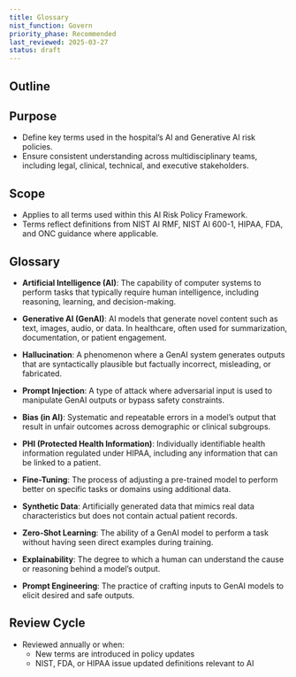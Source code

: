 ```yaml
---
title: Glossary
nist_function: Govern
priority_phase: Recommended
last_reviewed: 2025-03-27
status: draft
---
```


## Outline

## Purpose
- Define key terms used in the hospital’s AI and Generative AI risk policies.
- Ensure consistent understanding across multidisciplinary teams, including legal, clinical, technical, and executive stakeholders.

## Scope
- Applies to all terms used within this AI Risk Policy Framework.
- Terms reflect definitions from NIST AI RMF, NIST AI 600-1, HIPAA, FDA, and ONC guidance where applicable.

## Glossary

- **Artificial Intelligence (AI)**: The capability of computer systems to perform tasks that typically require human intelligence, including reasoning, learning, and decision-making.

- **Generative AI (GenAI)**: AI models that generate novel content such as text, images, audio, or data. In healthcare, often used for summarization, documentation, or patient engagement.

- **Hallucination**: A phenomenon where a GenAI system generates outputs that are syntactically plausible but factually incorrect, misleading, or fabricated.

- **Prompt Injection**: A type of attack where adversarial input is used to manipulate GenAI outputs or bypass safety constraints.

- **Bias (in AI)**: Systematic and repeatable errors in a model’s output that result in unfair outcomes across demographic or clinical subgroups.

- **PHI (Protected Health Information)**: Individually identifiable health information regulated under HIPAA, including any information that can be linked to a patient.

- **Fine-Tuning**: The process of adjusting a pre-trained model to perform better on specific tasks or domains using additional data.

- **Synthetic Data**: Artificially generated data that mimics real data characteristics but does not contain actual patient records.

- **Zero-Shot Learning**: The ability of a GenAI model to perform a task without having seen direct examples during training.

- **Explainability**: The degree to which a human can understand the cause or reasoning behind a model’s output.

- **Prompt Engineering**: The practice of crafting inputs to GenAI models to elicit desired and safe outputs.

## Review Cycle
- Reviewed annually or when:
  - New terms are introduced in policy updates
  - NIST, FDA, or HIPAA issue updated definitions relevant to AI
